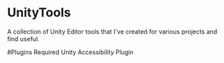 # UnityTools
A collection of Unity Editor tools that I've created for various projects and find useful.


#Plugins Required
Unity Accessibility Plugin

